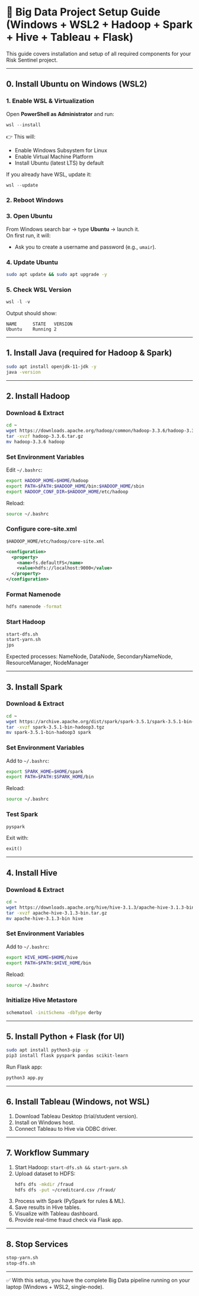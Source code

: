 # 🔹 Big Data Project Setup Guide (Windows + WSL2 + Hadoop + Spark + Hive + Tableau + Flask)

This guide covers installation and setup of all required components for your Risk Sentinel project.

-------------------------------------------------
## 0. Install Ubuntu on Windows (WSL2)

### 1. Enable WSL & Virtualization
Open **PowerShell as Administrator** and run:
```powershell
wsl --install
```
👉 This will:
- Enable Windows Subsystem for Linux
- Enable Virtual Machine Platform
- Install Ubuntu (latest LTS) by default

If you already have WSL, update it:
```powershell
wsl --update
```

### 2. Reboot Windows

### 3. Open Ubuntu
From Windows search bar → type **Ubuntu** → launch it.  
On first run, it will:
- Ask you to create a username and password (e.g., `umair`).

### 4. Update Ubuntu
```bash
sudo apt update && sudo apt upgrade -y
```

### 5. Check WSL Version
```powershell
wsl -l -v
```
Output should show:
```
NAME      STATE   VERSION
Ubuntu    Running 2
```

-------------------------------------------------
## 1. Install Java (required for Hadoop & Spark)
```bash
sudo apt install openjdk-11-jdk -y
java -version
```

-------------------------------------------------
## 2. Install Hadoop
### Download & Extract
```bash
cd ~
wget https://downloads.apache.org/hadoop/common/hadoop-3.3.6/hadoop-3.3.6.tar.gz
tar -xvzf hadoop-3.3.6.tar.gz
mv hadoop-3.3.6 hadoop
```

### Set Environment Variables
Edit `~/.bashrc`:
```bash
export HADOOP_HOME=$HOME/hadoop
export PATH=$PATH:$HADOOP_HOME/bin:$HADOOP_HOME/sbin
export HADOOP_CONF_DIR=$HADOOP_HOME/etc/hadoop
```
Reload:
```bash
source ~/.bashrc
```

### Configure core-site.xml
`$HADOOP_HOME/etc/hadoop/core-site.xml`
```xml
<configuration>
  <property>
    <name>fs.defaultFS</name>
    <value>hdfs://localhost:9000</value>
  </property>
</configuration>
```

### Format Namenode
```bash
hdfs namenode -format
```

### Start Hadoop
```bash
start-dfs.sh
start-yarn.sh
jps
```
Expected processes: NameNode, DataNode, SecondaryNameNode, ResourceManager, NodeManager

-------------------------------------------------
## 3. Install Spark
### Download & Extract
```bash
cd ~
wget https://archive.apache.org/dist/spark/spark-3.5.1/spark-3.5.1-bin-hadoop3.tgz
tar -xvzf spark-3.5.1-bin-hadoop3.tgz
mv spark-3.5.1-bin-hadoop3 spark
```

### Set Environment Variables
Add to `~/.bashrc`:
```bash
export SPARK_HOME=$HOME/spark
export PATH=$PATH:$SPARK_HOME/bin
```
Reload:
```bash
source ~/.bashrc
```

### Test Spark
```bash
pyspark
```
Exit with:
```python
exit()
```

-------------------------------------------------
## 4. Install Hive
### Download & Extract
```bash
cd ~
wget https://downloads.apache.org/hive/hive-3.1.3/apache-hive-3.1.3-bin.tar.gz
tar -xvzf apache-hive-3.1.3-bin.tar.gz
mv apache-hive-3.1.3-bin hive
```

### Set Environment Variables
Add to `~/.bashrc`:
```bash
export HIVE_HOME=$HOME/hive
export PATH=$PATH:$HIVE_HOME/bin
```
Reload:
```bash
source ~/.bashrc
```

### Initialize Hive Metastore
```bash
schematool -initSchema -dbType derby
```

-------------------------------------------------
## 5. Install Python + Flask (for UI)
```bash
sudo apt install python3-pip -y
pip3 install flask pyspark pandas scikit-learn
```

Run Flask app:
```bash
python3 app.py
```

-------------------------------------------------
## 6. Install Tableau (Windows, not WSL)
1. Download Tableau Desktop (trial/student version).
2. Install on Windows host.
3. Connect Tableau to Hive via ODBC driver.

-------------------------------------------------
## 7. Workflow Summary
1. Start Hadoop: `start-dfs.sh && start-yarn.sh`
2. Upload dataset to HDFS:
   ```bash
   hdfs dfs -mkdir /fraud
   hdfs dfs -put ~/creditcard.csv /fraud/
   ```
3. Process with Spark (PySpark for rules & ML).
4. Save results in Hive tables.
5. Visualize with Tableau dashboard.
6. Provide real-time fraud check via Flask app.

-------------------------------------------------
## 8. Stop Services
```bash
stop-yarn.sh
stop-dfs.sh
```

-------------------------------------------------
✅ With this setup, you have the complete Big Data pipeline running on your laptop (Windows + WSL2, single-node).
